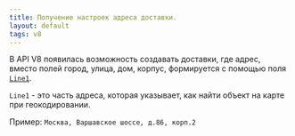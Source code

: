 ---title: Получение настроек адреса доставки.layout: defaulttags: v8---В API V8 появилась возможность создавать доставки, где адрес, вместо полей город, улица, дом, корпус, формируется с помощью поля [`Line1`](https://iiko.github.io/front.api.sdk/v8/html/P_Resto_Front_Api_Data_Brd_IAddress_Line1.htm).``Line1`` - это часть адреса, которая указывает, как найти объект на карте при геокодировании.Пример: ``Москва, Варшавское шоссе, д.86, корп.2``